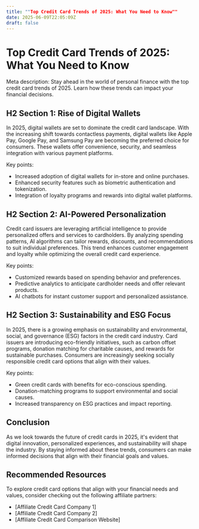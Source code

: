 ```yaml
---
title: ""Top Credit Card Trends of 2025: What You Need to Know""
date: 2025-06-09T22:05:09Z
draft: false
---
```


# Top Credit Card Trends of 2025: What You Need to Know

Meta description: Stay ahead in the world of personal finance with the top credit card trends of 2025. Learn how these trends can impact your financial decisions.

## H2 Section 1: Rise of Digital Wallets

In 2025, digital wallets are set to dominate the credit card landscape. With the increasing shift towards contactless payments, digital wallets like Apple Pay, Google Pay, and Samsung Pay are becoming the preferred choice for consumers. These wallets offer convenience, security, and seamless integration with various payment platforms.

Key points:
- Increased adoption of digital wallets for in-store and online purchases.
- Enhanced security features such as biometric authentication and tokenization.
- Integration of loyalty programs and rewards into digital wallet platforms.

## H2 Section 2: AI-Powered Personalization

Credit card issuers are leveraging artificial intelligence to provide personalized offers and services to cardholders. By analyzing spending patterns, AI algorithms can tailor rewards, discounts, and recommendations to suit individual preferences. This trend enhances customer engagement and loyalty while optimizing the overall credit card experience.

Key points:
- Customized rewards based on spending behavior and preferences.
- Predictive analytics to anticipate cardholder needs and offer relevant products.
- AI chatbots for instant customer support and personalized assistance.

## H2 Section 3: Sustainability and ESG Focus

In 2025, there is a growing emphasis on sustainability and environmental, social, and governance (ESG) factors in the credit card industry. Card issuers are introducing eco-friendly initiatives, such as carbon offset programs, donation matching for charitable causes, and rewards for sustainable purchases. Consumers are increasingly seeking socially responsible credit card options that align with their values.

Key points:
- Green credit cards with benefits for eco-conscious spending.
- Donation-matching programs to support environmental and social causes.
- Increased transparency on ESG practices and impact reporting.

## Conclusion

As we look towards the future of credit cards in 2025, it's evident that digital innovation, personalized experiences, and sustainability will shape the industry. By staying informed about these trends, consumers can make informed decisions that align with their financial goals and values.

## Recommended Resources

To explore credit card options that align with your financial needs and values, consider checking out the following affiliate partners:
- [Affiliate Credit Card Company 1]
- [Affiliate Credit Card Company 2]
- [Affiliate Credit Card Comparison Website]